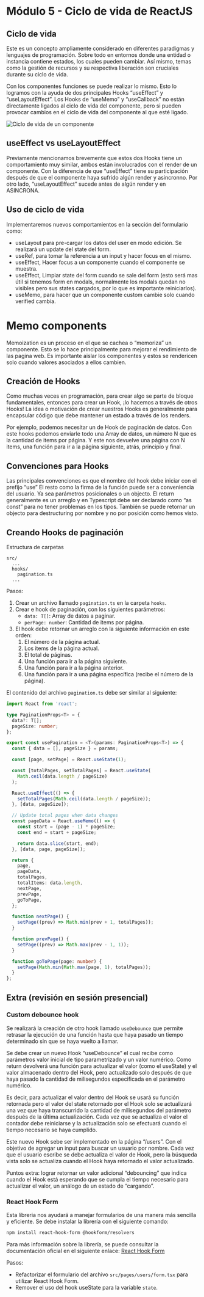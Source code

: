 # Módulo 5 - Ciclo de vida de ReactJS

## Ciclo de vida

Este es un concepto ampliamente considerado en diferentes paradigmas y lenguajes de programación. Sobre todo en entornos donde una entidad o instancia contiene estados, los cuales pueden cambiar. Así mismo, temas como la gestión de recursos y su respectiva liberación son cruciales durante su ciclo de vida.

Con los componentes funciones se puede realizar lo mismo. Esto lo logramos con la ayuda de dos principales Hooks “useEffect” y “useLayoutEffect”. Los Hooks de “useMemo” y “useCallback” no están directamente ligados al ciclo de vida del componente, pero si pueden provocar cambios en el ciclo de vida del componente al que esté ligado.

![Ciclo de vida de un componente](image.png)

## useEffect vs useLayoutEffect

Previamente mencionamos brevemente que estos dos Hooks tiene un comportamiento muy similar, ambos están involucrados con el render de un componente. Con la diferencia de que “useEffect” tiene su participación después de que el componente haya sufrido algún render y asincronno. Por otro lado,  “useLayoutEffect” sucede antes de algún render y en ASINCRONA.

## Uso de ciclo de vida

Implementaremos nuevos comportamientos en la sección del formulario como:
- useLayout para pre-cargar los datos del user en modo edición. Se realizará un update del state del form.
- useRef, para tomar la referencia a un input y hacer focus en el mismo.
- useEffect, Hacer focus a un componente cuando el componente se muestra.
- useEffect, Limpiar state del form cuando se sale del form (esto será mas útil si tenemos form en modals, normalmente los modals quedan no visibles pero sus states cargados, por lo que es importante reiniciarlos).
- useMemo, para hacer que un componente custom cambie solo cuando verified cambia.

# Memo components

Memoization es un proceso en el que se cachea o “memoriza” un componente. Esto se lo hace principalmente para mejorar el rendimiento de las pagina web. Es importante aislar los componentes y estos se rendericen solo cuando valores asociados a ellos cambien.

## Creación de Hooks

Como muchas veces en programación, para crear algo se parte de bloque fundamentales, entonces para crear un Hook, ¡lo hacemos a través de otros Hooks! La idea o motivación de crear nuestros Hooks es generalmente para encapsular código que debe mantener un estado a través de los renders.

Por ejemplo, podemos necesitar un de Hook de paginación de datos. Con este hooks podemos enviarle todo una Array de datos, un número N que es la cantidad de items por página. Y este nos devuelve una página con N items, una función para ir a la página siguiente, atrás, principio y final.

## Convenciones para Hooks

Las principales convenciones es que el nombre del hook debe iniciar con el prefijo “use” El resto como la firma de la función puede ser a conveniencia del usuario. Ya sea parámetros posicionales o un objecto. El return generalmente es un arreglo y en Typescript debe ser declarado como “as const” para no tener problemas en los tipos. También se puede retornar un objecto para destructuring por nombre y no por posición como hemos visto.

## Creando Hooks de paginación

Estructura de carpetas
```plaintext
src/
  ...
  hooks/
    pagination.ts
  ...
```

Pasos:
1. Crear un archivo llamado `pagination.ts` en la carpeta `hooks`.
2. Crear e hook de paginación, con los siguientes parámetros:
   - `data: T[]`: Array de datos a paginar.
   - `perPage: number`: Cantidad de items por página.
3. El hook debe retornar un arreglo con la siguiente información en este orden:
   1. El número de la página actual.
   2. Los items de la página actual.
   3. El total de páginas.
   4. Una función para ir a la página siguiente.
   5. Una función para ir a la página anterior.
   6. Una función para ir a una página específica (recibe el número de la página).

El contenido del archivo `pagination.ts` debe ser similar al siguiente:
```typescript
import React from 'react';

type PaginationProps<T> = {
  data?: T[];
  pageSize: number;
};

export const usePagination = <T>(params: PaginationProps<T>) => {
  const { data = [], pageSize } = params;

  const [page, setPage] = React.useState(1);

  const [totalPages, setTotalPages] = React.useState(
    Math.ceil(data.length / pageSize)
  );

  React.useEffect(() => {
    setTotalPages(Math.ceil(data.length / pageSize));
  }, [data, pageSize]);

  // Update total pages when data changes
  const pageData = React.useMemo(() => {
    const start = (page - 1) * pageSize;
    const end = start + pageSize;

    return data.slice(start, end);
  }, [data, page, pageSize]);

  return {
    page,
    pageData,
    totalPages,
    totalItems: data.length,
    nextPage,
    prevPage,
    goToPage,
  };

  function nextPage() {
    setPage((prev) => Math.min(prev + 1, totalPages));
  }

  function prevPage() {
    setPage((prev) => Math.max(prev - 1, 1));
  }

  function goToPage(page: number) {
    setPage(Math.min(Math.max(page, 1), totalPages));
  }
};
```

## Extra (revisión en sesión presencial)


### Custom debounce hook
Se realizará la creación de otro hook llamado `useDebounce` que permite retrasar la ejecución de una función hasta que haya pasado un tiempo determinado sin que se haya vuelto a llamar.

Se debe crear un nuevo Hook “useDebounce” el cual recibe como parámetros valor inicial de tipo parametrizado y un valor numérico. Como return devolverá una función para actualizar el valor (como el useState) y el valor almacenado dentro del Hook, pero actualizado solo después de que haya pasado la cantidad de milisegundos especificada en el parámetro numérico.


Es decir, para actualizar el valor dentro del Hook se usará su función retornada pero el valor del state retornado por el Hook solo se actualizará una vez que haya transcurrido la cantidad de milisegundos del parámetro después de la última actualización. Cada vez que se actualiza el valor el contador debe reiniciarse y la actualización solo se efectuará cuando el tiempo necesario se haya cumplido.


Este nuevo Hook sebe ser implementado en la página “/users”. Con el objetivo de agregar un input para buscar un usuario por nombre. Cada vez que el usuario escribe se debe actualiza el valor de Hook, pero la búsqueda vista solo se actualiza cuando el Hook haya retornado el valor actualizado.


Puntos extra: lograr retornar un valor adicional “debouncing” que indica cuando el Hook está esperando que se cumpla el tiempo necesario para actualizar el valor, un análogo de un estado de “cargando”.

### React Hook Form

Esta libreria nos ayudará a manejar formularios de una manera más sencilla y eficiente. Se debe instalar la librería con el siguiente comando:

```bash
npm install react-hook-form @hookform/resolvers
```

Para más información sobre la librería, se puede consultar la documentación oficial en el siguiente enlace: [React Hook Form](https://react-hook-form.com/)

Pasos:
- Refactorizar el formulario del archivo `src/pages/users/form.tsx` para utilizar React Hook Form.
- Remover el uso del hook useState para la variable `state`.
